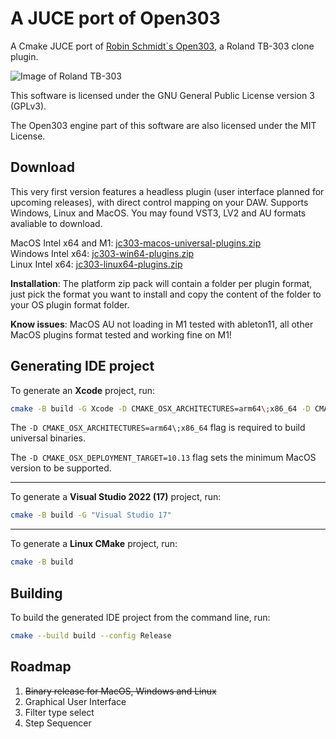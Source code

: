 # A JUCE port of Open303

A Cmake JUCE port of [Robin Schmidt`s Open303](https://github.com/RobinSchmidt/Open303), a Roland TB-303 clone plugin. 

![Image of Roland TB-303](https://raw.githubusercontent.com/midilab/jc303/main/img/Roland_TB-303_Panel.jpg)  

This software is licensed under the GNU General Public License version 3 (GPLv3).  
  
The Open303 engine part of this software are also licensed under the MIT License.    

## Download

This very first version features a headless plugin (user interface planned for upcoming releases), with direct control mapping on your DAW. Supports Windows, Linux and MacOS. You may found VST3, LV2 and AU formats avaliable to download.

MacOS Intel x64 and M1: [jc303-macos-universal-plugins.zip](https://github.com/midilab/jc303/releases/download/v0.9/jc303-macos-universal-plugins.zip)  
Windows Intel x64: [jc303-win64-plugins.zip](https://github.com/midilab/jc303/releases/download/v0.9/jc303-win64-plugins.zip)  
Linux Intel x64: [jc303-linux64-plugins.zip](https://github.com/midilab/jc303/releases/download/v0.9/jc303-linux64-plugins.zip)  
  
**Installation**: The platform zip pack will contain a folder per plugin format, just pick the format you want to install and copy the content of the folder to your OS plugin format folder.  

**Know issues**: MacOS AU not loading in M1 tested with ableton11, all other MacOS plugins format tested and working fine on M1!  

## Generating IDE project

To generate an **Xcode** project, run:
```sh
cmake -B build -G Xcode -D CMAKE_OSX_ARCHITECTURES=arm64\;x86_64 -D CMAKE_OSX_DEPLOYMENT_TARGET=10.13
```
The `-D CMAKE_OSX_ARCHITECTURES=arm64\;x86_64` flag is required to build universal binaries.

The `-D CMAKE_OSX_DEPLOYMENT_TARGET=10.13` flag sets the minimum MacOS version to be supported.

---

To generate a **Visual Studio 2022 (17)** project, run:
```sh
cmake -B build -G "Visual Studio 17"
```

---

To generate a **Linux CMake** project, run:
```sh
cmake -B build
```

## Building

To build the generated IDE project from the command line, run:
```sh
cmake --build build --config Release
```

## Roadmap

1. ~~Binary release for MacOS, Windows and Linux~~  
2. Graphical User Interface  
3. Filter type select  
4. Step Sequencer  
